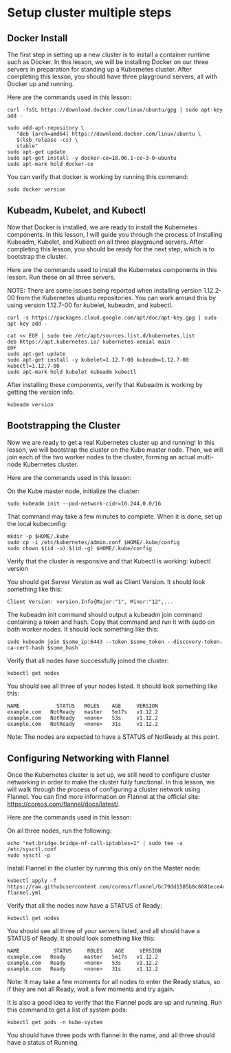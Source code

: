 # Setup cluster multiple steps

## Docker Install
The first step in setting up a new cluster is to install a container runtime such as Docker. In this lesson, we will be installing Docker on our three servers in preparation for standing up a Kubernetes cluster. After completing this lesson, you should have three playground servers, all with Docker up and running.

Here are the commands used in this lesson:
```
curl -fsSL https://download.docker.com/linux/ubuntu/gpg | sudo apt-key add -

sudo add-apt-repository \
   "deb [arch=amd64] https://download.docker.com/linux/ubuntu \
   $(lsb_release -cs) \
   stable"
sudo apt-get update
sudo apt-get install -y docker-ce=18.06.1~ce~3-0~ubuntu
sudo apt-mark hold docker-ce
```

You can verify that docker is working by running this command:
```
sudo docker version
```

##  Kubeadm, Kubelet, and Kubectl

Now that Docker is installed, we are ready to install the Kubernetes components. In this lesson, I will guide you through the process of installing Kubeadm, Kubelet, and Kubectl on all three playground servers. After completing this lesson, you should be ready for the next step, which is to bootstrap the cluster.

Here are the commands used to install the Kubernetes components in this lesson. Run these on all three servers.

NOTE: There are some issues being reported when installing version 1.12.2-00 from the Kubernetes ubuntu repositories. You can work around this by using version 1.12.7-00 for kubelet, kubeadm, and kubectl.

```
curl -s https://packages.cloud.google.com/apt/doc/apt-key.gpg | sudo apt-key add -

cat << EOF | sudo tee /etc/apt/sources.list.d/kubernetes.list
deb https://apt.kubernetes.io/ kubernetes-xenial main
EOF
sudo apt-get update
sudo apt-get install -y kubelet=1.12.7-00 kubeadm=1.12.7-00 kubectl=1.12.7-00
sudo apt-mark hold kubelet kubeadm kubectl
```

After installing these components, verify that Kubeadm is working by getting the version info.

```
kubeadm version
```

## Bootstrapping the Cluster

Now we are ready to get a real Kubernetes cluster up and running! In this lesson, we will bootstrap the cluster on the Kube master node. Then, we will join each of the two worker nodes to the cluster, forming an actual multi-node Kubernetes cluster.

Here are the commands used in this lesson:

On the Kube master node, initialize the cluster:
```
sudo kubeadm init --pod-network-cidr=10.244.0.0/16
```
That command may take a few minutes to complete.
When it is done, set up the local kubeconfig:
```
mkdir -p $HOME/.kube
sudo cp -i /etc/kubernetes/admin.conf $HOME/.kube/config
sudo chown $(id -u):$(id -g) $HOME/.kube/config
```

Verify that the cluster is responsive and that Kubectl is working:
kubectl version

You should get Server Version as well as Client Version. It should look something like this:
```
Client Version: version.Info{Major:"1", Minor:"12",...
```

The kubeadm init command should output a kubeadm join command containing a token and hash. Copy that command and run it with sudo on both worker nodes. It should look something like this:
```
sudo kubeadm join $some_ip:6443 --token $some_token --discovery-token-ca-cert-hash $some_hash
```

Verify that all nodes have successfully joined the cluster:
```
kubectl get nodes
```
You should see all three of your nodes listed. It should look something like this:

```
NAME            STATUS   ROLES    AGE     VERSION
example.com   NotReady   master   5m17s   v1.12.2
example.com   NotReady   <none>   53s     v1.12.2
example.com   NotReady   <none>   31s     v1.12.2
```
Note: The nodes are expected to have a STATUS of NotReady at this point.

## Configuring Networking with Flannel

Once the Kubernetes cluster is set up, we still need to configure cluster networking in order to make the cluster fully functional. In this lesson, we will walk through the process of configuring a cluster network using Flannel. You can find more information on Flannel at the official site: https://coreos.com/flannel/docs/latest/.

Here are the commands used in this lesson:

On all three nodes, run the following:
```
echo "net.bridge.bridge-nf-call-iptables=1" | sudo tee -a /etc/sysctl.conf
sudo sysctl -p
```
Install Flannel in the cluster by running this only on the Master node:
```
kubectl apply -f https://raw.githubusercontent.com/coreos/flannel/bc79dd1505b0c8681ece4de4c0d86c5cd2643275/Documentation/kube-flannel.yml
```
Verify that all the nodes now have a STATUS of Ready:

```
kubectl get nodes
```
You should see all three of your servers listed, and all should have a STATUS of Ready. It should look something like this:

```
NAME           STATUS     ROLES    AGE     VERSION
example.com   Ready      master   5m17s   v1.12.2
example.com   Ready      <none>   53s     v1.12.2
example.com   Ready      <none>   31s     v1.12.2
```
Note: It may take a few moments for all nodes to enter the Ready status, so if they are not all Ready, wait a few moments and try again.

It is also a good idea to verify that the Flannel pods are up and running. Run this command to get a list of system pods:
```
kubectl get pods -n kube-system
```

You should have three pods with flannel in the name, and all three should have a status of Running.